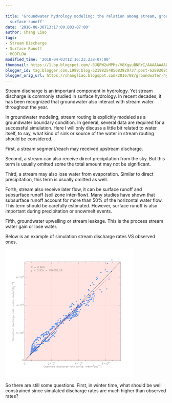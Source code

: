 ```yaml
---
 
title: 'Groundwater hydrology modeling: the relation among stream, groundwater and
  surface runoff'
date: '2016-08-30T13:17:00.003-07:00'
author: Chang Liao
tags:
- Stream Discharge
- Surface Runoff
- MODFLOW
modified_time: '2018-04-03T12:16:23.238-07:00'
thumbnail: https://1.bp.blogspot.com/-8JQRW2uMPMs/V8XgyuBNRrI/AAAAAAAAQ-g/YKG3XxhsxFcGBbYPKUwRofAnwHzvZhCmACPcB/s72-c/verification_scatter.png
blogger_id: tag:blogger.com,1999:blog-5219825485683920737.post-628920856447294217
blogger_orig_url: https://changliao.blogspot.com/2016/08/groundwater-hydrology-modeling-003.html
---
```


Stream discharge is an important component in hydrology. Yet stream discharge is commonly studied in surface hydrology. In recent decades, it has been recognized that groundwater also interact with stream water throughout the year.

In groundwater modeling, stream routing is explicitly modeled as a groundwater boundary condition.
In general, several data are required for a successful simulation. Here I will only discuss a little bit related to water itself, to say, what kind of sink or source of the water in stream routing should be considered.

First, a stream segment/reach may received upstream discharge.

Second, a stream can also receive direct precipitation from the sky. But this term is usually omitted some the total amount may not be significant.

Third, a stream may also lose water from evaporation. Similar to direct precipitation, this term is usually omitted as well.

Forth, stream also receive later flow, it can be surface runoff and subsurface runoff (soil zone inter-flow). Many studies have shown that subsurface runoff account for more than 50% of the horizontal water flow. This term should be carefully estimated. However, surface runoff is also important during precipitation or snowmelt events.

Fifth, groundwater upwelling or stream leakage. This is the process stream water gain or lose water.

Below is an example of simulation stream discharge rates VS observed ones.

![Figure 1](https://github.com/changliao/science/blob/main/_figure/verification_scatter.png?raw=true)



So there are still some questions. 
First, in winter time, what should be well constrained since simulated discharge rates are much higher than observed rates?